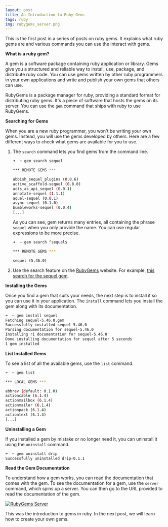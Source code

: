 ```yaml
---
layout: post
title: An Introduction to Ruby Gems
tags: ruby
img: rubygems_server.png
---
```


This is the first post in a series of posts on ruby gems. It explains what  ruby gems are and various commands you can use the interact with gems. 

**What is a ruby gem?**

A gem is a software package containing ruby application or library. Gems give you a structured and reliable way to install, use, package, and distribute ruby code. You can use gems written by other ruby programmers in your own applications and write and publish your own gems that others can use. 

RubyGems is a package manager for ruby, providing a standard format for distributing ruby gems. It's a piece of software that hosts the gems on its server. You can use the `gem` command that ships with ruby to use RubyGems. 

**Searching for Gems**

When you are a new ruby programmer, you won't be writing your own gems. Instead, you will use the gems developed by others. Here are a few different ways to check what gems are available for you to use. 

1. The `search` command lets you find gems from the command line. 

   ```bash
   ➜  ~ gem search sequel
   
   *** REMOTE GEMS ***
   
   abbish_sequel_plugins (0.0.6)
   active_scaffold-sequel (0.8.0)
   acts_as_api_sequel (0.0.1)
   annotate-sequel (1.1.1)
   aquel-sequel (0.0.1)
   async-sequel (0.1.0)
   bumbleworks-sequel (0.0.4)
   [...]
   ```

   As you can see, gem returns many entries, all containing the phrase `sequel` when you only provide the name. You can use regular expressions to be more precise. 

   ```bash
   ➜  ~ gem search ^sequel$
   
   *** REMOTE GEMS ***
   
   sequel (5.46.0)
   ```
   
2. Use the search feature on the [RubyGems](https://rubygems.org/) website. For example, [this search for the sequel gem](https://rubygems.org/search?query=sequel).

**Installing the Gems**

Once you find a gem that suits your needs, the next step is to install it so you can use it in your application. The `install` command lets you install the gem along with its documentation. 

```bash
➜  ~ gem install sequel
Fetching sequel-5.46.0.gem
Successfully installed sequel-5.46.0
Parsing documentation for sequel-5.46.0
Installing ri documentation for sequel-5.46.0
Done installing documentation for sequel after 5 seconds
1 gem installed
```

**List Installed Gems**

To see a list of all the available gems, use the `list` command.

```bash
➜  ~ gem list

*** LOCAL GEMS ***

abbrev (default: 0.1.0)
actioncable (6.1.4)
actionmailbox (6.1.4)
actionmailer (6.1.4)
actionpack (6.1.4)
actiontext (6.1.4)
[...]
```

**Uninstalling a Gem**

If you installed a gem by mistake or no longer need it, you can uninstall it using the `uninstall` command. 

```bash
➜  ~ gem uninstall drip
Successfully uninstalled drip-0.1.1
```

**Read the Gem Documentation**

To understand how a gem works, you can read the documentation that comes with the gem. To see the documentation for a gem, use the `server` command, which spins up a server. You can then go to the URL provided to read the documentation of the gem. 

<a target="_blank" href="{{ site.images }}/{{ page.img }}">
  <img src="{{ site.images }}/{{ page.img }}" alt="RubyGems Server">
</a>  

This was the introduction to gems in ruby. In the next post, we will learn how to create your own gems. 

